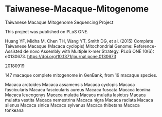 # Taiwanese-Macaque-Mitogenome
Taiwanese Macaque Mitogenome Sequencing Project

This project was published on PLoS ONE.

Huang YF, Midha M, Chen TH, Wang YT, Smith DG, et al. (2015) Complete Taiwanese Macaque (Macaca cyclopis) Mitochondrial Genome: Reference-Assisted de novo Assembly with Multiple k-mer Strategy. PLoS ONE 10(6): e0130673. https://doi.org/10.1371/journal.pone.0130673

20180919

147 macaque complete mitogenome in GenBank, from 19 macaque species.


Macaca arctoides
Macaca assamensis
Macaca cyclopis
Macaca fascicularis
Macaca fascicularis aureus
Macaca fuscata
Macaca leonina
Macaca leucogenys
Macaca mulatta
Macaca mulatta lasiotus
Macaca mulatta vestita
Macaca nemestrina
Macaca nigra
Macaca radiata
Macaca silenus
Macaca sinica
Macaca sylvanus
Macaca thibetana
Macaca tonkeana
